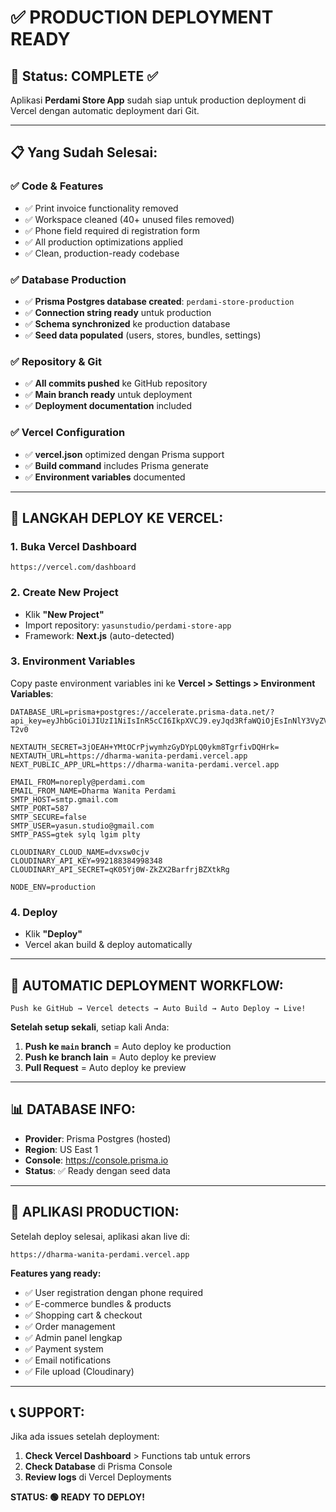 # ✅ PRODUCTION DEPLOYMENT READY

## 🎉 Status: COMPLETE ✅

Aplikasi **Perdami Store App** sudah siap untuk production deployment di Vercel dengan automatic deployment dari Git.

---

## 📋 Yang Sudah Selesai:

### ✅ **Code & Features**
- ✅ Print invoice functionality removed
- ✅ Workspace cleaned (40+ unused files removed)
- ✅ Phone field required di registration form
- ✅ All production optimizations applied
- ✅ Clean, production-ready codebase

### ✅ **Database Production**
- ✅ **Prisma Postgres database created**: `perdami-store-production`
- ✅ **Connection string ready** untuk production
- ✅ **Schema synchronized** ke production database
- ✅ **Seed data populated** (users, stores, bundles, settings)

### ✅ **Repository & Git**
- ✅ **All commits pushed** ke GitHub repository
- ✅ **Main branch ready** untuk deployment
- ✅ **Deployment documentation** included

### ✅ **Vercel Configuration**
- ✅ **vercel.json** optimized dengan Prisma support
- ✅ **Build command** includes Prisma generate
- ✅ **Environment variables** documented

---

## 🚀 LANGKAH DEPLOY KE VERCEL:

### **1. Buka Vercel Dashboard**
```
https://vercel.com/dashboard
```

### **2. Create New Project**
- Klik **"New Project"**
- Import repository: `yasunstudio/perdami-store-app`
- Framework: **Next.js** (auto-detected)

### **3. Environment Variables**
Copy paste environment variables ini ke **Vercel > Settings > Environment Variables**:

```env
DATABASE_URL=prisma+postgres://accelerate.prisma-data.net/?api_key=eyJhbGciOiJIUzI1NiIsInR5cCI6IkpXVCJ9.eyJqd3RfaWQiOjEsInNlY3VyZV9rZXkiOiJza190RlhWaGltbkRsRHlOWEdDeU0yc3IiLCJhcGlfa2V5IjoiMDFLMkJXTTE5UDZSWlY2V01DODRKWlRUNlciLCJ0ZW5hbnRfaWQiOiI3MTI0NDM4M2QwOTJiMmI4ZmZhNGQ5ZTFjZmQ4Zjc2NmM1YzJmYjZiZWFmOTE0MzM1OGVhOTE4NWM5YTYzOGQ4IiwiaW50ZXJuYWxfc2VjcmV0IjoiOGEyZGE3NzktMzI4MC00YjFhLTg3MmMtNzAxMzMxNmM3YTU5In0.hIKCzfpmPbDjIhQGr39ugjZhP7mtZFNRaPpdBG-T2v0

NEXTAUTH_SECRET=3jOEAH+YMtOCrPjwymhzGyDYpLQ0ykm8TgrfivDQHrk=
NEXTAUTH_URL=https://dharma-wanita-perdami.vercel.app
NEXT_PUBLIC_APP_URL=https://dharma-wanita-perdami.vercel.app

EMAIL_FROM=noreply@perdami.com
EMAIL_FROM_NAME=Dharma Wanita Perdami
SMTP_HOST=smtp.gmail.com
SMTP_PORT=587
SMTP_SECURE=false
SMTP_USER=yasun.studio@gmail.com
SMTP_PASS=gtek sylq lgim plty

CLOUDINARY_CLOUD_NAME=dvxsw0cjv
CLOUDINARY_API_KEY=992188384998348
CLOUDINARY_API_SECRET=qK05Yj0W-ZkZX2BarfrjBZXtkRg

NODE_ENV=production
```

### **4. Deploy**
- Klik **"Deploy"**
- Vercel akan build & deploy automatically

---

## 🎯 AUTOMATIC DEPLOYMENT WORKFLOW:

```mermaid
Push ke GitHub → Vercel detects → Auto Build → Auto Deploy → Live!
```

**Setelah setup sekali**, setiap kali Anda:
1. **Push ke `main` branch** = Auto deploy ke production
2. **Push ke branch lain** = Auto deploy ke preview
3. **Pull Request** = Auto deploy ke preview

---

## 📊 DATABASE INFO:

- **Provider**: Prisma Postgres (hosted)
- **Region**: US East 1
- **Console**: https://console.prisma.io
- **Status**: ✅ Ready dengan seed data

---

## 🎉 APLIKASI PRODUCTION:

Setelah deploy selesai, aplikasi akan live di:
```
https://dharma-wanita-perdami.vercel.app
```

**Features yang ready:**
- ✅ User registration dengan phone required
- ✅ E-commerce bundles & products
- ✅ Shopping cart & checkout
- ✅ Order management
- ✅ Admin panel lengkap
- ✅ Payment system
- ✅ Email notifications
- ✅ File upload (Cloudinary)

---

## 📞 SUPPORT:

Jika ada issues setelah deployment:
1. **Check Vercel Dashboard** > Functions tab untuk errors
2. **Check Database** di Prisma Console
3. **Review logs** di Vercel Deployments

**STATUS: 🟢 READY TO DEPLOY!**
